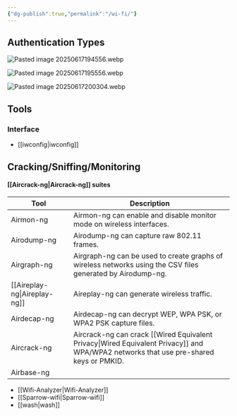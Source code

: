 ```yaml
---
{"dg-publish":true,"permalink":"/wi-fi/"}
---
```


## Authentication Types

![Pasted image 20250617194556.webp](/img/user/Pasted%20image%2020250617194556.webp)

![Pasted image 20250617195556.webp](/img/user/Pasted%20image%2020250617195556.webp)


![Pasted image 20250617200304.webp](/img/user/Pasted%20image%2020250617200304.webp)
## Tools

### Interface

- [[iwconfig\|iwconfig]]

## Cracking/Sniffing/Monitoring

#### [[Aircrack-ng\|Aircrack-ng]] suites

| **Tool**        | **Description**                                                                                             |
| --------------- | ----------------------------------------------------------------------------------------------------------- |
| Airmon-ng       | Airmon-ng can enable and disable monitor mode on wireless interfaces.                                       |
| Airodump-ng     | Airodump-ng can capture raw 802.11 frames.                                                                  |
| Airgraph-ng     | Airgraph-ng can be used to create graphs of wireless networks using the CSV files generated by Airodump-ng. |
| [[Aireplay-ng\|Aireplay-ng]] | Aireplay-ng can generate wireless traffic.                                                                  |
| Airdecap-ng     | Airdecap-ng can decrypt WEP, WPA PSK, or WPA2 PSK capture files.                                            |
| Aircrack-ng     | Aircrack-ng can crack [[Wired Equivalent Privacy\|Wired Equivalent Privacy]] and WPA/WPA2 networks that use pre-shared keys or PMKID. |
| Airbase-ng      |                                                                                                             |

- [[Wifi-Analyzer\|Wifi-Analyzer]]
- [[Sparrow-wifi\|Sparrow-wifi]]
- [[wash\|wash]]